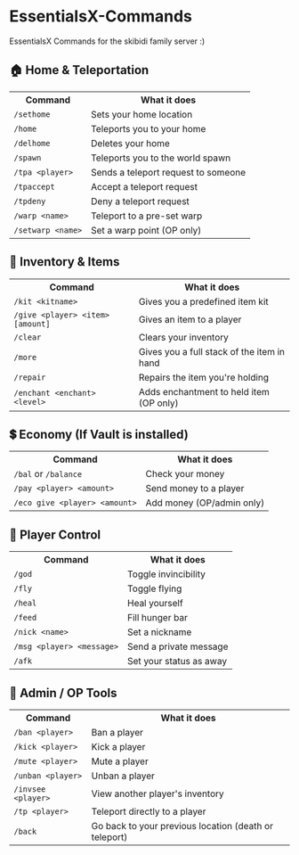 # EssentialsX-Commands
EssentialsX Commands for the skibidi family server :)

  <h2 class="section-title">🏠 Home & Teleportation</h2>
  <table>
    <tr><th>Command</th><th>What it does</th></tr>
    <tr><td><code>/sethome</code></td><td>Sets your home location</td></tr>
    <tr><td><code>/home</code></td><td>Teleports you to your home</td></tr>
    <tr><td><code>/delhome</code></td><td>Deletes your home</td></tr>
    <tr><td><code>/spawn</code></td><td>Teleports you to the world spawn</td></tr>
    <tr><td><code>/tpa &lt;player&gt;</code></td><td>Sends a teleport request to someone</td></tr>
    <tr><td><code>/tpaccept</code></td><td>Accept a teleport request</td></tr>
    <tr><td><code>/tpdeny</code></td><td>Deny a teleport request</td></tr>
    <tr><td><code>/warp &lt;name&gt;</code></td><td>Teleport to a pre-set warp</td></tr>
    <tr><td><code>/setwarp &lt;name&gt;</code></td><td>Set a warp point (OP only)</td></tr>
  </table>

  <h2 class="section-title">🎒 Inventory & Items</h2>
  <table>
    <tr><th>Command</th><th>What it does</th></tr>
    <tr><td><code>/kit &lt;kitname&gt;</code></td><td>Gives you a predefined item kit</td></tr>
    <tr><td><code>/give &lt;player&gt; &lt;item&gt; [amount]</code></td><td>Gives an item to a player</td></tr>
    <tr><td><code>/clear</code></td><td>Clears your inventory</td></tr>
    <tr><td><code>/more</code></td><td>Gives you a full stack of the item in hand</td></tr>
    <tr><td><code>/repair</code></td><td>Repairs the item you're holding</td></tr>
    <tr><td><code>/enchant &lt;enchant&gt; &lt;level&gt;</code></td><td>Adds enchantment to held item (OP only)</td></tr>
  </table>

  <h2 class="section-title">💲 Economy (If Vault is installed)</h2>
  <table>
    <tr><th>Command</th><th>What it does</th></tr>
    <tr><td><code>/bal</code> or <code>/balance</code></td><td>Check your money</td></tr>
    <tr><td><code>/pay &lt;player&gt; &lt;amount&gt;</code></td><td>Send money to a player</td></tr>
    <tr><td><code>/eco give &lt;player&gt; &lt;amount&gt;</code></td><td>Add money (OP/admin only)</td></tr>
  </table>

  <h2 class="section-title">👻 Player Control</h2>
  <table>
    <tr><th>Command</th><th>What it does</th></tr>
    <tr><td><code>/god</code></td><td>Toggle invincibility</td></tr>
    <tr><td><code>/fly</code></td><td>Toggle flying</td></tr>
    <tr><td><code>/heal</code></td><td>Heal yourself</td></tr>
    <tr><td><code>/feed</code></td><td>Fill hunger bar</td></tr>
    <tr><td><code>/nick &lt;name&gt;</code></td><td>Set a nickname</td></tr>
    <tr><td><code>/msg &lt;player&gt; &lt;message&gt;</code></td><td>Send a private message</td></tr>
    <tr><td><code>/afk</code></td><td>Set your status as away</td></tr>
  </table>

  <h2 class="section-title">🧹 Admin / OP Tools</h2>
  <table>
    <tr><th>Command</th><th>What it does</th></tr>
    <tr><td><code>/ban &lt;player&gt;</code></td><td>Ban a player</td></tr>
    <tr><td><code>/kick &lt;player&gt;</code></td><td>Kick a player</td></tr>
    <tr><td><code>/mute &lt;player&gt;</code></td><td>Mute a player</td></tr>
    <tr><td><code>/unban &lt;player&gt;</code></td><td>Unban a player</td></tr>
    <tr><td><code>/invsee &lt;player&gt;</code></td><td>View another player's inventory</td></tr>
    <tr><td><code>/tp &lt;player&gt;</code></td><td>Teleport directly to a player</td></tr>
    <tr><td><code>/back</code></td><td>Go back to your previous location (death or teleport)</td></tr>
  </table>

</body>
</html>
